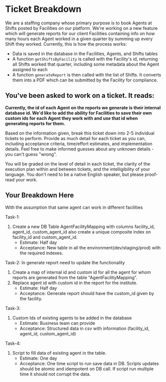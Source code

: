 # Ticket Breakdown
We are a staffing company whose primary purpose is to book Agents at Shifts posted by Facilities on our platform. We're working on a new feature which will generate reports for our client Facilities containing info on how many hours each Agent worked in a given quarter by summing up every Shift they worked. Currently, this is how the process works:

- Data is saved in the database in the Facilities, Agents, and Shifts tables
- A function `getShiftsByFacility` is called with the Facility's id, returning all Shifts worked that quarter, including some metadata about the Agent assigned to each
- A function `generateReport` is then called with the list of Shifts. It converts them into a PDF which can be submitted by the Facility for compliance.

## You've been asked to work on a ticket. It reads:

**Currently, the id of each Agent on the reports we generate is their internal database id. We'd like to add the ability for Facilities to save their own custom ids for each Agent they work with and use that id when generating reports for them.**


Based on the information given, break this ticket down into 2-5 individual tickets to perform. Provide as much detail for each ticket as you can, including acceptance criteria, time/effort estimates, and implementation details. Feel free to make informed guesses about any unknown details - you can't guess "wrong".


You will be graded on the level of detail in each ticket, the clarity of the execution plan within and between tickets, and the intelligibility of your language. You don't need to be a native English speaker, but please proof-read your work.

## Your Breakdown Here

With the assumption that same agent can work in different facilities

Task-1:
1. Create a new DB Table AgentFacilityMapping with columns facility_id, agent_id, custom_agent_id also create a unique composite index on facility_id and custom_agent_id. 
   - Estimate: Half day
   - Acceptance: New table in all the environment(dev/staging/prod) with the required indexes.

Task-2:
In generate report need to update the functionality
1. Create a map of internal id and custom id for all the agent for whom reports are generated from the table "AgentFacilityMapping".
2. Replace agent id with custom id in the report for the institute. 
   - Estimate: Half day
   - Acceptance: Generate report should have the custom_id given by the facility.

Task-3:
1. Custom Ids of existing agents to be added in the database
   - Estimate: Business team can provide
   - Acceptance: Structured data in csv with information (facility_id, agent_id, custom_agent_id)

Task-4:
1. Script to fill data of existing agent in the table.
   - Estimate: One day
   - Acceptance: One time script to run save data in DB. Scripts updates should be atomic and idempotent on DB call. If script run multiple time it should not corrupt the data.

